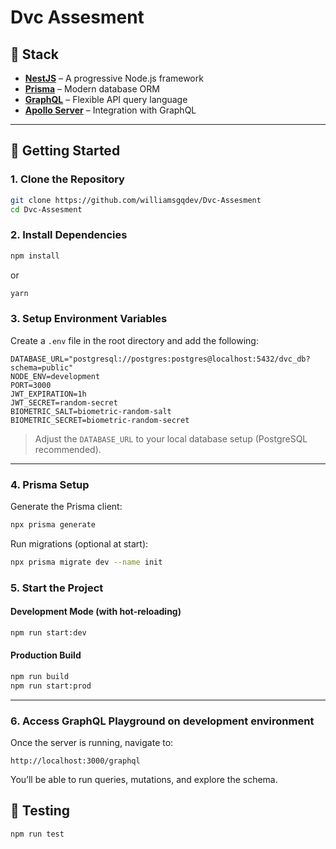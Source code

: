 # Dvc Assesment

## 💪 Stack

- **[NestJS](https://nestjs.com/)** – A progressive Node.js framework
- **[Prisma](https://www.prisma.io/)** – Modern database ORM
- **[GraphQL](https://graphql.org/)** – Flexible API query language
- **[Apollo Server](https://www.apollographql.com/docs/apollo-server/)** – Integration with GraphQL

---

## 🚀 Getting Started

### 1. Clone the Repository

```bash
git clone https://github.com/williamsgqdev/Dvc-Assesment
cd Dvc-Assesment
```

### 2. Install Dependencies

```bash
npm install
```

or

```bash
yarn
```

### 3. Setup Environment Variables

Create a `.env` file in the root directory and add the following:

```env
DATABASE_URL="postgresql://postgres:postgres@localhost:5432/dvc_db?schema=public"
NODE_ENV=development
PORT=3000
JWT_EXPIRATION=1h
JWT_SECRET=random-secret
BIOMETRIC_SALT=biometric-random-salt
BIOMETRIC_SECRET=biometric-random-secret
```

> Adjust the `DATABASE_URL` to your local database setup (PostgreSQL recommended).

---

### 4. Prisma Setup

Generate the Prisma client:

```bash
npx prisma generate
```

Run migrations (optional at start):

```bash
npx prisma migrate dev --name init
```

### 5. Start the Project

#### Development Mode (with hot-reloading)

```bash
npm run start:dev
```

#### Production Build

```bash
npm run build
npm run start:prod
```

---

### 6. Access GraphQL Playground on development environment

Once the server is running, navigate to:

```
http://localhost:3000/graphql
```
You’ll be able to run queries, mutations, and explore the schema.

## 🧪 Testing

```bash
npm run test
```